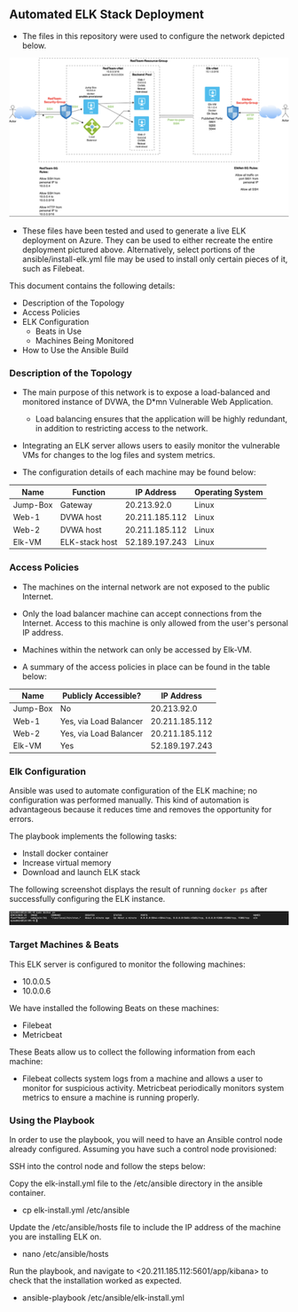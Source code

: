 ## Automated ELK Stack Deployment

- The files in this repository were used to configure the network depicted below.

 ![Network Diagram](Diagrams/network-diagram.png)

- These files have been tested and used to generate a live ELK deployment on Azure. They can be used to either recreate the entire deployment pictured above. Alternatively, select portions of the ansible/install-elk.yml file may be used to install only certain pieces of it, such as Filebeat.

 

This document contains the following details:
- Description of the Topology
- Access Policies
- ELK Configuration
  - Beats in Use
  - Machines Being Monitored
- How to Use the Ansible Build



### Description of the Topology

- The main purpose of this network is to expose a load-balanced and monitored instance of DVWA, the D*mn Vulnerable Web Application.

  - Load balancing ensures that the application will be highly redundant, in addition to restricting access to the network.

- Integrating an ELK server allows users to easily monitor the vulnerable VMs for changes to the log files and system metrics.


- The configuration details of each machine may be found below:


| Name     | Function       | IP Address     | Operating System |
|----------|----------------|----------------|------------------|
| Jump-Box | Gateway        | 20.213.92.0    | Linux            |
| Web-1    | DVWA host      | 20.211.185.112 | Linux            |
| Web-2    | DVWA host      | 20.211.185.112 | Linux            |
| Elk-VM   | ELK-stack host | 52.189.197.243 | Linux            |

### Access Policies

- The machines on the internal network are not exposed to the public Internet. 

- Only the load balancer machine can accept connections from the Internet. Access to this machine is only allowed from the user's personal IP address.

- Machines within the network can only be accessed by Elk-VM.



- A summary of the access policies in place can be found in the table below:

| Name     | Publicly Accessible?   | IP Address     |
|----------|------------------------|----------------|
| Jump-Box | No                     | 20.213.92.0    |
| Web-1    | Yes, via Load Balancer | 20.211.185.112 |
| Web-2    | Yes, via Load Balancer | 20.211.185.112 |
| Elk-VM   | Yes                    | 52.189.197.243 |



### Elk Configuration

Ansible was used to automate configuration of the ELK machine; no configuration was performed manually. This kind of automation is advantageous because it reduces time and removes the opportunity for errors.


The playbook implements the following tasks:
- Install docker container
- Increase virtual memory
- Download and launch ELK stack

The following screenshot displays the result of running `docker ps` after successfully configuring the ELK instance.

![Docker Output](Diagrams/docker-ps-output.png)


### Target Machines & Beats
This ELK server is configured to monitor the following machines:
- 10.0.0.5
- 10.0.0.6

We have installed the following Beats on these machines:
- Filebeat
- Metricbeat

These Beats allow us to collect the following information from each machine:
- Filebeat collects system logs from a machine and allows a user to monitor for suspicious activity. Metricbeat periodically monitors system metrics to ensure a machine is running properly.  


### Using the Playbook
In order to use the playbook, you will need to have an Ansible control node already configured. Assuming you have such a control node provisioned: 

SSH into the control node and follow the steps below:

Copy the elk-install.yml file to the /etc/ansible directory in the ansible container.
- cp elk-install.yml /etc/ansible

Update the /etc/ansible/hosts file to include the IP address of the machine you are installing ELK on.
- nano /etc/ansible/hosts

Run the playbook, and navigate to <20.211.185.112:5601/app/kibana> to check that the installation worked as expected.
- ansible-playbook /etc/ansible/elk-install.yml

